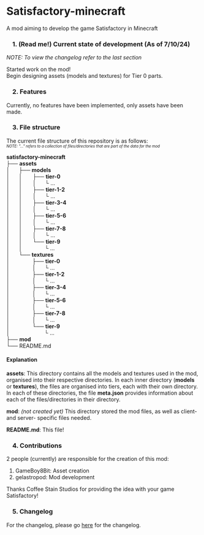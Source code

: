 # Satisfactory-minecraft
A mod aiming to develop the game Satisfactory in Minecraft

### &nbsp;&nbsp;&nbsp;&nbsp;1. (Read me!) Current state of development (As of 7/10/24)
*NOTE: To view the changelog refer to the last section*

Started work on the mod!  
Begin designing assets (models and textures) for Tier 0 parts.

### &nbsp;&nbsp;&nbsp;&nbsp;2. Features
Currently, no features have been implemented, only assets have been made.

### &nbsp;&nbsp;&nbsp;&nbsp;3. File structure
The current file structure of this repository is as follows:  
<sup><sub> *NOTE: "..." refers to a collection of files/directories that are part of the data for the mod* </sup></sub>
<!-- Tree structure characters: └├│─ -->
**satisfactory-minecraft**  
├── **assets**  
│&nbsp;&nbsp;&nbsp;&nbsp;&nbsp;&nbsp;├── **models**  
│&nbsp;&nbsp;&nbsp;&nbsp;&nbsp;&nbsp;│&nbsp;&nbsp;&nbsp;&nbsp;&nbsp;&nbsp;&nbsp;├── **tier-0**  
│&nbsp;&nbsp;&nbsp;&nbsp;&nbsp;&nbsp;│&nbsp;&nbsp;&nbsp;&nbsp;&nbsp;&nbsp;&nbsp;│&nbsp;&nbsp;&nbsp;&nbsp;&nbsp;&nbsp;└ ...  
│&nbsp;&nbsp;&nbsp;&nbsp;&nbsp;&nbsp;│&nbsp;&nbsp;&nbsp;&nbsp;&nbsp;&nbsp;&nbsp;├── **tier-1-2**  
│&nbsp;&nbsp;&nbsp;&nbsp;&nbsp;&nbsp;│&nbsp;&nbsp;&nbsp;&nbsp;&nbsp;&nbsp;&nbsp;│&nbsp;&nbsp;&nbsp;&nbsp;&nbsp;&nbsp;└ ...  
│&nbsp;&nbsp;&nbsp;&nbsp;&nbsp;&nbsp;│&nbsp;&nbsp;&nbsp;&nbsp;&nbsp;&nbsp;&nbsp;├── **tier-3-4**  
│&nbsp;&nbsp;&nbsp;&nbsp;&nbsp;&nbsp;│&nbsp;&nbsp;&nbsp;&nbsp;&nbsp;&nbsp;&nbsp;│&nbsp;&nbsp;&nbsp;&nbsp;&nbsp;&nbsp;└ ...  
│&nbsp;&nbsp;&nbsp;&nbsp;&nbsp;&nbsp;│&nbsp;&nbsp;&nbsp;&nbsp;&nbsp;&nbsp;&nbsp;├── **tier-5-6**  
│&nbsp;&nbsp;&nbsp;&nbsp;&nbsp;&nbsp;│&nbsp;&nbsp;&nbsp;&nbsp;&nbsp;&nbsp;&nbsp;│&nbsp;&nbsp;&nbsp;&nbsp;&nbsp;&nbsp;└ ...  
│&nbsp;&nbsp;&nbsp;&nbsp;&nbsp;&nbsp;│&nbsp;&nbsp;&nbsp;&nbsp;&nbsp;&nbsp;&nbsp;├── **tier-7-8**  
│&nbsp;&nbsp;&nbsp;&nbsp;&nbsp;&nbsp;│&nbsp;&nbsp;&nbsp;&nbsp;&nbsp;&nbsp;&nbsp;│&nbsp;&nbsp;&nbsp;&nbsp;&nbsp;&nbsp;└ ...  
│&nbsp;&nbsp;&nbsp;&nbsp;&nbsp;&nbsp;│&nbsp;&nbsp;&nbsp;&nbsp;&nbsp;&nbsp;&nbsp;└── **tier-9**  
│&nbsp;&nbsp;&nbsp;&nbsp;&nbsp;&nbsp;│&nbsp;&nbsp;&nbsp;&nbsp;&nbsp;&nbsp;&nbsp;&nbsp;&nbsp;&nbsp;&nbsp;&nbsp;&nbsp;&nbsp;&nbsp;└ ...  
│&nbsp;&nbsp;&nbsp;&nbsp;&nbsp;&nbsp;└── **textures**  
│&nbsp;&nbsp;&nbsp;&nbsp;&nbsp;&nbsp;&nbsp;&nbsp;&nbsp;&nbsp;&nbsp;&nbsp;&nbsp;&nbsp;&nbsp;├── **tier-0**  
│&nbsp;&nbsp;&nbsp;&nbsp;&nbsp;&nbsp;&nbsp;&nbsp;&nbsp;&nbsp;&nbsp;&nbsp;&nbsp;&nbsp;&nbsp;│&nbsp;&nbsp;&nbsp;&nbsp;&nbsp;&nbsp;└ ...  
│&nbsp;&nbsp;&nbsp;&nbsp;&nbsp;&nbsp;&nbsp;&nbsp;&nbsp;&nbsp;&nbsp;&nbsp;&nbsp;&nbsp;&nbsp;├── **tier-1-2**  
│&nbsp;&nbsp;&nbsp;&nbsp;&nbsp;&nbsp;&nbsp;&nbsp;&nbsp;&nbsp;&nbsp;&nbsp;&nbsp;&nbsp;&nbsp;│&nbsp;&nbsp;&nbsp;&nbsp;&nbsp;&nbsp;└ ...  
│&nbsp;&nbsp;&nbsp;&nbsp;&nbsp;&nbsp;&nbsp;&nbsp;&nbsp;&nbsp;&nbsp;&nbsp;&nbsp;&nbsp;&nbsp;├── **tier-3-4**  
│&nbsp;&nbsp;&nbsp;&nbsp;&nbsp;&nbsp;&nbsp;&nbsp;&nbsp;&nbsp;&nbsp;&nbsp;&nbsp;&nbsp;&nbsp;│&nbsp;&nbsp;&nbsp;&nbsp;&nbsp;&nbsp;└ ...  
│&nbsp;&nbsp;&nbsp;&nbsp;&nbsp;&nbsp;&nbsp;&nbsp;&nbsp;&nbsp;&nbsp;&nbsp;&nbsp;&nbsp;&nbsp;├── **tier-5-6**  
│&nbsp;&nbsp;&nbsp;&nbsp;&nbsp;&nbsp;&nbsp;&nbsp;&nbsp;&nbsp;&nbsp;&nbsp;&nbsp;&nbsp;&nbsp;│&nbsp;&nbsp;&nbsp;&nbsp;&nbsp;&nbsp;└ ...  
│&nbsp;&nbsp;&nbsp;&nbsp;&nbsp;&nbsp;&nbsp;&nbsp;&nbsp;&nbsp;&nbsp;&nbsp;&nbsp;&nbsp;&nbsp;├── **tier-7-8**  
│&nbsp;&nbsp;&nbsp;&nbsp;&nbsp;&nbsp;&nbsp;&nbsp;&nbsp;&nbsp;&nbsp;&nbsp;&nbsp;&nbsp;&nbsp;│&nbsp;&nbsp;&nbsp;&nbsp;&nbsp;&nbsp;└ ...  
│&nbsp;&nbsp;&nbsp;&nbsp;&nbsp;&nbsp;&nbsp;&nbsp;&nbsp;&nbsp;&nbsp;&nbsp;&nbsp;&nbsp;&nbsp;└── **tier-9**  
│&nbsp;&nbsp;&nbsp;&nbsp;&nbsp;&nbsp;&nbsp;&nbsp;&nbsp;&nbsp;&nbsp;&nbsp;&nbsp;&nbsp;&nbsp;&nbsp;&nbsp;&nbsp;&nbsp;&nbsp;&nbsp;&nbsp;&nbsp;└ ...  
├── **mod**  
└── README.md  

#### Explanation
**assets**: This directory contains all the models and textures used in the mod, organised into their respective directories. In each inner directory (**models** or **textures**), the files are organised into tiers, each with their own directory. In each of these directories, the file **meta.json** provides information about each of the files/directories in their directory.

**mod**: *(not created yet)* This directory stored the mod files, as well as client- and server- specific files needed.

**README.md**: This file!

### &nbsp;&nbsp;&nbsp;&nbsp;4. Contributions
2 people (currently) are responsible for the creation of this mod:  
1. GameBoy8Bit: Asset creation
2. gelastropod: Mod development

Thanks Coffee Stain Studios for providing the idea with your game Satisfactory!

### &nbsp;&nbsp;&nbsp;&nbsp;5. Changelog
For the changelog, please go [here](https://gelastropod.github.io/satisfactory-minecraft/changelog.md) for the changelog.